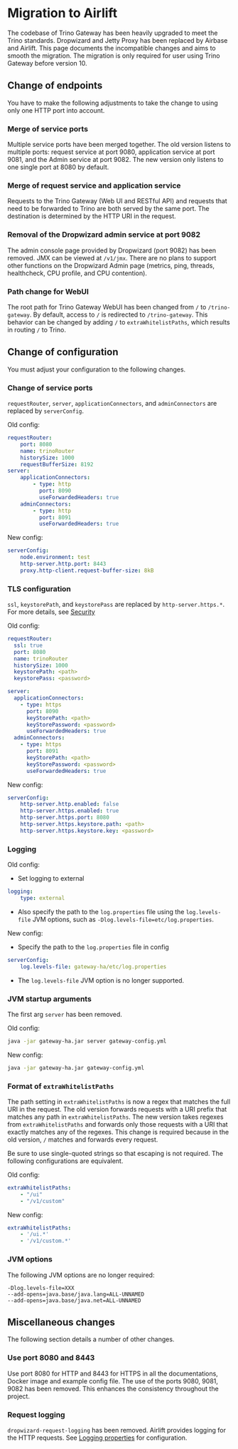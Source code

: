 # Migration to Airlift

The codebase of Trino Gateway has been heavily upgraded to meet the Trino
standards. Dropwizard and Jetty Proxy has been replaced by Airbase and Airlift.
This page documents the incompatible changes and aims to smooth the migration.
The migration is only required for user using Trino Gateway before version 10.

## Change of endpoints

You have to make the following adjustments to take the change to using only one
HTTP port into account.

### Merge of service ports

Multiple service ports have been merged together. The old version
listens to multiple ports: request service at port 9080, application service
at port 9081, and the Admin service at port 9082. The new version only
listens to one single port at 8080 by default.

### Merge of request service and application service

Requests to the Trino Gateway (Web UI and RESTful API) and requests that need to
be forwarded to Trino are both served by the same port. The destination is
determined by the HTTP URI in the request.

### Removal of the Dropwizard admin service at port 9082

The admin console page provided by Dropwizard (port 9082) has been removed.
JMX can be viewed at `/v1/jmx`. There are no plans to support other functions on
the Dropwizard Admin page (metrics, ping, threads, healthcheck, CPU profile,
and CPU contention).

### Path change for WebUI

The root path for Trino Gateway WebUI has been changed from `/` to
`/trino-gateway`. By default, access to `/` is redirected to `/trino-gateway`.
This behavior can be changed by adding `/` to `extraWhitelistPaths`, which
results in routing `/` to Trino.

## Change of configuration

You must adjust your configuration to the following changes.

### Change of service ports

`requestRouter`, `server`, `applicationConnectors`, and `adminConnectors`
are replaced by `serverConfig`.

Old config:
```yaml
requestRouter:
    port: 8080
    name: trinoRouter
    historySize: 1000
    requestBufferSize: 8192
server:
    applicationConnectors:
        - type: http
          port: 8090
          useForwardedHeaders: true
    adminConnectors:
        - type: http
          port: 8091
          useForwardedHeaders: true
```

New config:
```yaml
serverConfig:
    node.environment: test
    http-server.http.port: 8443
    proxy.http-client.request-buffer-size: 8kB
```

### TLS configuration

`ssl`, `keystorePath`, and `keystorePass` are replaced by
`http-server.https.*`. For more details, see [Security](security.md)

Old config:
```yaml
requestRouter:
  ssl: true
  port: 8080
  name: trinoRouter
  historySize: 1000
  keystorePath: <path>
  keystorePass: <password>

server:
  applicationConnectors:
    - type: https
      port: 8090
      keyStorePath: <path>
      keyStorePassword: <password>
      useForwardedHeaders: true
  adminConnectors:
    - type: https
      port: 8091
      keyStorePath: <path>
      keyStorePassword: <password>
      useForwardedHeaders: true
```

New config:
```yaml
serverConfig:
    http-server.http.enabled: false
    http-server.https.enabled: true
    http-server.https.port: 8080
    http-server.https.keystore.path: <path>
    http-server.https.keystore.key: <password>
```

### Logging

Old config:

* Set logging to external
```yaml
logging:
    type: external
```
* Also specify the path to the `log.properties` file using the `log.levels-file`
  JVM options, such as `-Dlog.levels-file=etc/log.properties`.

New config:

* Specify the path to the `log.properties` file in config
```yaml
serverConfig:
    log.levels-file: gateway-ha/etc/log.properties
```
*  The `log.levels-file` JVM option is no longer supported.

### JVM startup arguments

The first arg `server` has been removed.

Old config:
```bash
java -jar gateway-ha.jar server gateway-config.yml
```

New config:
```bash
java -jar gateway-ha.jar gateway-config.yml
```

### Format of `extraWhitelistPaths`

The path setting in `extraWhitelistPaths` is now a regex that matches the full
URI in the request. The old version forwards requests with a URI prefix that
matches any path in `extraWhitelistPaths`. The new version takes regexes from
`extraWhitelistPaths` and forwards only those requests with a URI that exactly
matches any of the regexes. This change is required because in the old
version, `/` matches and forwards every request.

Be sure to use single-quoted strings so that escaping is not required. The
following configurations are equivalent.

Old config:
```yaml
extraWhitelistPaths:
    - "/ui"
    - "/v1/custom"
```

New config:
```yaml
extraWhitelistPaths:
    - '/ui.*'
    - '/v1/custom.*'
```

### JVM options

The following JVM options are no longer required:
```
-Dlog.levels-file=XXX
--add-opens=java.base/java.lang=ALL-UNNAMED
--add-opens=java.base/java.net=ALL-UNNAMED
```

## Miscellaneous changes

The following section details a number of other changes.

### Use port 8080 and 8443

Use port 8080 for HTTP and 8443 for HTTPS in all the documentations, Docker
image and example config file. The use of the ports 9080, 9081, 9082 has been
removed. This enhances the consistency throughout the project.

### Request logging

`dropwizard-request-logging` has been removed. Airlift provides logging for the 
HTTP requests. See
[Logging properties](https://trino.io/docs/current/admin/properties-logging.html#http-server-log-enabled) 
for configuration.

